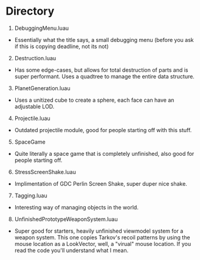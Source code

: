 # Directory
1. DebuggingMenu.luau
  - Essentially what the title says, a small debugging menu (before you ask if this is copying deadline, not its not)
2. Destruction.luau
  - Has some edge-cases, but allows for total destruction of parts and is super performant. Uses a quadtree to manage the entire data structure.
3. PlanetGeneration.luau
  - Uses a unitized cube to create a sphere, each face can have an adjustable LOD.
4. Projectile.luau
  - Outdated projectile module, good for people starting off with this stuff.
5. SpaceGame
  - Quite literally a space game that is completely unfinished, also good for people starting off.
6. StressScreenShake.luau
  - Implimentation of GDC Perlin Screen Shake, super duper nice shake.
7. Tagging.luau
  - Interesting way of managing objects in the world.
8. UnfinishedPrototypeWeaponSystem.luau
  - Super good for starters, heavily unfinished viewmodel system for a weapon system. This one copies Tarkov's recoil patterns by using the mouse location as a LookVector, well, a "virual" mouse location. If you read the code you'll understand what I mean.
